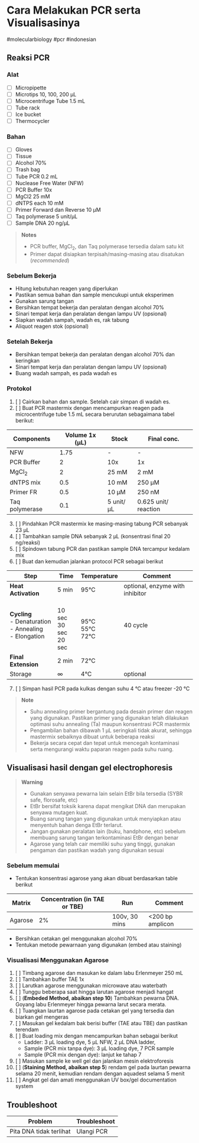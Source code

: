 # Cara Melakukan PCR serta Visualisasinya

#molecularbiology #pcr #indonesian

## Reaksi PCR

### Alat

- [ ] Micropipette
- [ ] Microtips 10, 100, 200 µL
- [ ] Microcentrifuge Tube 1.5 mL
- [ ] Tube rack
- [ ] Ice bucket
- [ ] Thermocycler

### Bahan

- [ ] Gloves
- [ ] Tissue
- [ ] Alcohol 70%
- [ ] Trash bag
- [ ] Tube PCR 0.2 mL 
- [ ] Nuclease Free Water (NFW)
- [ ] PCR Buffer 10x
- [ ] MgCl2 25 mM
- [ ] dNTPS each 10 mM
- [ ] Primer Forward dan Reverse 10 µM
- [ ] Taq polymerase 5 unit/µL
- [ ] Sample DNA 20 ng/µL

>**Notes**
>- PCR buffer, MgCl<sub>2</sub>, dan Taq polymerase tersedia dalam satu kit
>- Primer dapat disiapkan terpisah/masing-masing atau disatukan (_recommended_)

### Sebelum Bekerja

- Hitung kebutuhan reagen yang diperlukan
- Pastikan semua bahan dan sample mencukupi untuk eksperimen
- Gunakan sarung tangan
- Bersihkan tempat bekerja dan peralatan dengan alcohol 70%
- Sinari tempat kerja dan peralatan dengan lampu UV (opsional)
- Siapkan wadah sampah, wadah es, rak tabung
- Aliquot reagen stok (opsional)

### Setelah Bekerja

- Bersihkan tempat bekerja dan peralatan dengan alcohol 70% dan keringkan
- Sinari tempat kerja dan peralatan dengan lampu UV (opsional)
- Buang wadah sampah, es pada wadah es

### Protokol

1. [ ] Cairkan bahan dan sample. Setelah cair simpan di wadah es.
2. [ ] Buat PCR mastermix dengan mencampurkan reagen pada microcentrifuge tube 1.5 mL secara berurutan sebagaimana tabel berikut:

**Components** | **Volume 1x** (µL) | **Stock** | **Final conc.**
------------ | ------------ | ------------ | ------------ 
NFW | 1.75 | - | -
PCR Buffer | 2 | 10x | 1x
MgCl<sub>2</sub> | 2 | 25 mM | 2 mM
dNTPS mix | 0.5 | 10 mM | 250 µM
Primer FR | 0.5 | 10 µM | 250 nM
Taq polymerase | 0.1 | 5 unit/µL | 0.625 unit/ reaction

3. [ ] Pindahkan PCR mastermix ke masing-masing tabung PCR sebanyak 23 µL
4. [ ] Tambahkan sample DNA sebanyak 2 µL (konsentrasi final 20 ng/reaksi)
5. [ ] Spindown tabung PCR dan pastikan sample DNA tercampur kedalam mix
6. [ ] Buat dan kemudian jalankan protocol PCR sebagai berikut

**Step** | Time | **Temperature** | **Comment**
------------ | ------------ | ------------ | ------------ 
**Heat Activation** | 5 min | 95°C | optional, enzyme with inhibitor
	**Cycling** <br/> - Denaturation <br/> - Annealing <br/> - Elongation| <br/>10 sec <br/> 30 sec <br/> 20 sec <br/> | <br/> 95°C <br/> 55°C <br/> 72°C <br/> | 40 cycle
**Final Extension** | 2 min | 72°C |
Storage  | ∞ | 4°C | optional

7. [ ] Simpan hasil PCR pada kulkas dengan suhu 4 °C atau freezer -20 °C

>**Note**
>- Suhu annealing primer bergantung pada desain primer dan reagen yang digunakan. Pastikan primer yang digunakan telah dilakukan optimasi suhu annealing (Ta) maupun konsentrasi PCR mastermix
>- Pengambilan bahan dibawah 1 µL seringkali tidak akurat, sehingga mastermix sebaiknya dibuat untuk beberapa reaksi
>- Bekerja secara cepat dan tepat untuk mencegah kontaminasi serta mengurangi waktu paparan reagen pada suhu ruang.

## Visualisasi hasil dengan gel electrophoresis

> **Warning**
> - Gunakan senyawa pewarna lain selain EtBr bila tersedia (SYBR safe, florosafe, etc)
> - EtBr bersifat toksik karena dapat mengikat DNA dan merupakan senyawa mutagen kuat.
> - Buang sarung tangan yang digunakan untuk menyiapkan atau menyentuh bahan denga EtBr terlarut.
> - Jangan gunakan peralatan lain (buku, handphone, etc) sebelum membuang sarung tangan terkontaminasi EtBr dengan benar
> - Agarose yang telah cair memiliki suhu yang tinggi, gunakan pengaman dan pastikan wadah yang digunakan sesuai

### Sebelum memulai

- Tentukan konsentrasi agarose yang akan dibuat berdasarkan table berikut

**Matrix** | **Concentration (in TAE or TBE)** | **Run** | **Comment**
------------ | ------------ | ------------ | ------------
Agarose | 2% | 100v, 30 mins | <200 bp amplicon

- Bersihkan cetakan gel menggunakan alcohol 70%
- Tentukan metode pewarnaan yang digunakan (embed atau staining)


### Visualisasi Menggunakan Agarose

1. [ ] Timbang agarose dan masukan ke dalam labu Erlenmeyer 250 mL
2. [ ] Tambahkan buffer TAE 1x
3. [ ] Larutkan agarose menggunakan microwave atau waterbath
4. [ ] Tunggu beberapa saat hingga larutan agarose menjadi hangat
5. [ ] (**Embeded Method, abaikan step 10**) Tambahkan pewarna DNA. Goyang labu Erlenmeyer hingga pewarna larut secara merata.
6. [ ] Tuangkan laurtan agarose pada cetakan gel yang tersedia dan biarkan gel mengeras
7. [ ] Masukan gel kedalam bak berisi buffer (TAE atau TBE) dan pastikan terendam
8. [ ] Buat loading mix dengan mencampurkan bahan sebagai berikut
	- Ladder: 3 µL loading dye, 5 µL NFW, 2 µL DNA ladder,
	- Sample (PCR mix tanpa dye): 3 µL loading dye, 7 PCR sample
	- Sample (PCR mix dengan dye): lanjut ke tahap 7
9. [ ] Masukan sample ke well gel dan jalankan mesin elektroforesis
10. [ ] (**Staining Method, abaikan step 5**) rendam gel pada laurtan pewarna selama 20 menit, kemudian rendam dengan aquadest selama 5 menit
11. [ ] Angkat gel dan amati menggunakan UV box/gel documentation system

## Troubleshoot

**Problem** | **Troubleshoot**
------------ | ------------
Pita DNA tidak terlihat | Ulangi PCR
